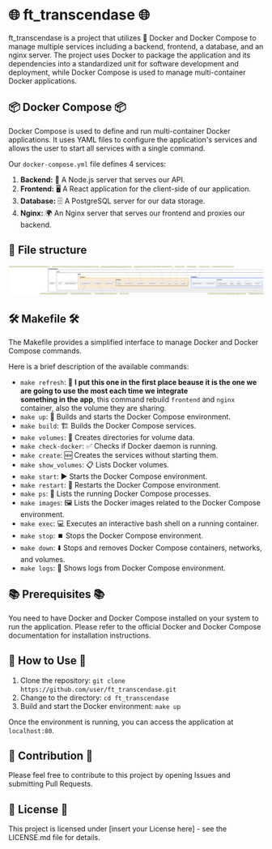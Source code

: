 # 🌐 ft_transcendase 🌐

ft_transcendase is a project that utilizes 🐳 Docker and Docker Compose to manage multiple services including a backend, frontend, a database, and an nginx server. The project uses Docker to package the application and its dependencies into a standardized unit for software development and deployment, while Docker Compose is used to manage multi-container Docker applications.

## 📦 Docker Compose 📦

Docker Compose is used to define and run multi-container Docker applications. It uses YAML files to configure the application's services and allows the user to start all services with a single command.

Our `docker-compose.yml` file defines 4 services:

1. **Backend:** 📡 A Node.js server that serves our API.
2. **Frontend:** 🖥️ A React application for the client-side of our application.
3. **Database:** 🗄️ A PostgreSQL server for our data storage.
4. **Nginx:** 🌍 An Nginx server that serves our frontend and proxies our backend.

## 📁 File structure
[![Transcendance file structure](./assets/images/transcendance-file-structure.png "transcendance file structure")](http://www.plantuml.com/plantuml/png/fLRXRjis4Fxlfo2wlwaUm2kAfkdM5bY2Oicm0SKmqDJ9kfewAkJHJJRqtKTIvYGnycAZ3c3fZjzzTqT-FEUDOsdPTtgrMlLIxUGMn8k6_xgpafm2gYKfU27-MQq-NyiTDAZXJo6ToCOaobdb8bA4p-VQg1tObyfqlN5GFNOwXRrBxgl1Eo0he7rQ-udsg-GQwmW9CcNwD4RNOCMhLvi00QfVlnO_N1BZlOVVMsJuKIF1-dr4qQ-cJcQr2UQ48oKTweZyBoDLoZ_wtWRN77yeAO6hByvGYlYKl0jmTifGWziHUdVmp73JhKlKkTSPcUpxAWIpDLg3hTWbmik-l_hFkHpKcTfhc0HS9ySos87TevgYRvDd0Tv9f8ox3kyb8X-J3vn1EENgjsDuwRbTmejZ0RqD3Ia-9uThfONwsOZH-lPKV8qrn5bz6XMyrVuWlVpshEeIHo6xdwDlMNS9NWgl32WLbO8M9OLKmqF5xY6nVOpMiGrBDvY0s9sppPvH8oEuiywpDMPtLffuBU21Frcpns2xay-rsAtURpIg_zcgbZizxjM7O9qk5zeYFGIj1B7SUzb9YtHGo-tkSIwOetf9kMyYqUYROsjefDSS9qKpeg-2DQyjVCU_5Ha6iJ7CfXEcYSDt7R_G6kg0MCGCQNyb4j9Mm6HjBotAZGONchI2MuWtyGiehahQoOHSPqCCaz1RoMXeI9Hv3dDTv6bKykKnkXPtZptSAeizdy_7fWzayn6w5k-WGG8dnbdh0eTaqKgg0oUICbtS2Wlt7Xmx4Vp1O6yfF5nlo84xCNKUncFQ66EDOT6bXO1QehaGNrkmOPN3um1r5zEQBr9PVRuIGWOqThsn37LHH9xnOnKvpRppL8Tt4U24DbjK9tMPVXp2IGKO4Dj7qHiaBWzegRsq9FjUeneE5Pr0GaQfyM-eKuUEvPEMPeFn9C7bMNvKSUd2FzD48ld-BigqQSuCgJk993xSNV_oV69KRJB1nId0PTt6bcMLkSV9iHPNopjty_xZpHyvMNsGJck-9kgKt1wquvvUcqg8CkFmgopMuZQ-26LgoDTWThm-S0VKR_7HW6Hlbt7ISxiMb-6xW4rH-T-7e9FXfSIktW3LljF_0W00) 



## 🛠️ Makefile 🛠️

The Makefile provides a simplified interface to manage Docker and Docker Compose commands.

Here is a brief description of the available commands:

- `make refresh`: 🔄 **I put this one in the first place beause it is the one we are going to use the most each time we integrate \
something in the app**, this command rebuild `frontend` and `nginx` container, also the volume they are sharing.
- `make up`: 🔼 Builds and starts the Docker Compose environment.
- `make build`: 🏗️ Builds the Docker Compose services.
- `make volumes`: 📁 Creates directories for volume data.
- `make check-docker`: ✅ Checks if Docker daemon is running.
- `make create`: 🆕 Creates the services without starting them.
- `make show_volumes`: 📋 Lists Docker volumes.
- `make start`: ▶️ Starts the Docker Compose environment.
- `make restart`: 🔄 Restarts the Docker Compose environment.
- `make ps`: 📝 Lists the running Docker Compose processes.
- `make images`: 🖼️ Lists the Docker images related to the Docker Compose environment.
- `make exec`: 💻 Executes an interactive bash shell on a running container.
- `make stop`: ⏹️ Stops the Docker Compose environment.
- `make down`: ⬇️ Stops and removes Docker Compose containers, networks, and volumes.
- `make logs`: 📜 Shows logs from Docker Compose environment.

## 📚 Prerequisites 📚

You need to have Docker and Docker Compose installed on your system to run the application. Please refer to the official Docker and Docker Compose documentation for installation instructions.

## 🚀 How to Use 🚀

1. Clone the repository: `git clone https://github.com/user/ft_transcendase.git`
2. Change to the directory: `cd ft_transcendase`
3. Build and start the Docker environment: `make up`

Once the environment is running, you can access the application at `localhost:80`.

## 👥 Contribution 👥

Please feel free to contribute to this project by opening Issues and submitting Pull Requests.

## 📝 License 📝

This project is licensed under [insert your License here] - see the LICENSE.md file for details.